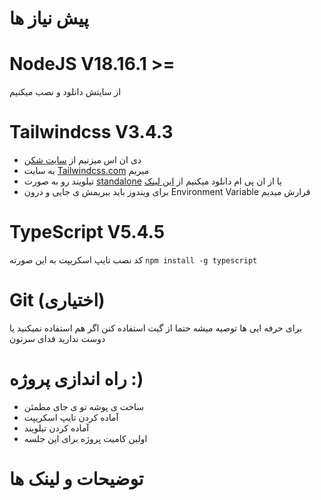 # پیش نیاز ها

# NodeJS V18.16.1 >=

از سایتش دانلود و نصب میکنیم
# Tailwindcss V3.4.3

- دی ان اس میزنیم از [سایت شکن](https://shecan.ir/) 
- به سایت [Tailwindcss.com](https://tailwindcss.com) میریم
- تیلویند رو به صورت [standalone](https://github.com/tailwindlabs/tailwindcss/releases/) یا از ان پی ام دانلود میکنیم از [این لینک](https://tailwindcss.com/blog/standalone-cli)
- برای ویندوز باید ببریمش ی جایی و درون Environment Variable قرارش میدیم

# TypeScript V5.4.5

کد نصب تایپ اسکریپت به این صورته `npm install -g typescript`

# Git (اختیاری)

برای حرفه ایی ها توصیه میشه حتما از گیت استفاده کنن اگر هم استفاده نمیکنید یا دوست ندارید فدای سرتون

# راه اندازی پروژه :)

- ساخت ی پوشه تو ی جای مطمئن
- آماده کردن تایپ اسکریپت
- آماده کردن تیلویند
- اولین کامیت پروژه برای این جلسه

# توضیحات و لینک ها

